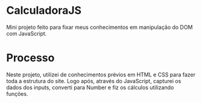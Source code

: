 # CalculadoraJS
Mini projeto feito para fixar meus conhecimentos em manipulação do DOM com JavaScript.
# Processo
Neste projeto, utilizei de conhecimentos prévios em HTML e CSS para fazer toda a estrutura do site. Logo após, através do JavaScript, capturei os dados dos inputs, converti para Number e fiz os cálculos utilizando funções.
